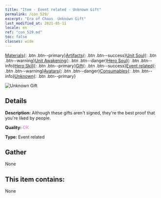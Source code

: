 ```yaml
---
title: "Item - Event related - Unknown Gift"
permalink: /con_529/
excerpt: "Era of Chaos  Unknown Gift"
last_modified_at: 2021-05-11
locale: en
ref: "con_529.md"
toc: false
classes: wide
---
```

 [Materials](/Items/){: .btn .btn--primary}[Artifacts](/Items/Artifacts/){: .btn .btn--success}[Unit Soul](/Items/UnitSoul/){: .btn .btn--warning}[Unit Awakening](/Items/UnitAwakening/){: .btn .btn--danger}[Hero Soul](/Items/HeroSoul/){: .btn .btn--info}[Hero Skill](/Items/HeroSkill/){: .btn .btn--primary}[Gift](/Items/Gift/){: .btn .btn--success}[Event related](/Items/Events/){: .btn .btn--warning}[Avatars](/Items/Avatars/){: .btn .btn--danger}[Consumables](/Items/Consumables/){: .btn .btn--info}[Unknown](/Items/Unknown/){: .btn .btn--primary}

 ![Unknown Gift](/images/t/i_10015.png)

## Details
 **Description:** Although these gifts aren't signed, they're the best proof that you're liked by people.

 **Quality:** <span style="color: #DA70D6">OK</span>

 **Type:** Event related

## Gather

  None

## This item contains:

  None

